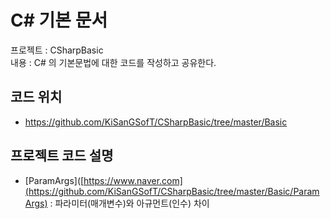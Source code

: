 # C# 기본 문서

프로젝트 : CSharpBasic \
내용 : C# 의 기본문법에 대한 코드를 작성하고 공유한다.

## 코드 위치

- https://github.com/KiSanGSofT/CSharpBasic/tree/master/Basic

## 프로젝트 코드 설명

- [ParamArgs]([https://www.naver.com](https://github.com/KiSanGSofT/CSharpBasic/tree/master/Basic/ParamArgs)
  : 파라미터(매개변수)와 아규먼트(인수) 차이
